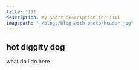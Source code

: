 ```yaml
---
title: 1111
description: my short description for 1111
imagepath: "./blogs/blog-with-photo/header.jpg"
---
```


## hot diggity dog
what do i do here